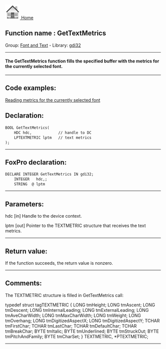 [<img src="../../images/home.png"> Home ](https://github.com/VFPX/Win32API)  

## Function name : GetTextMetrics
Group: [Font and Text](../../functions_group.md#Font_and_Text)  -  Library: [gdi32](../../../libraries.md#gdi32)  
***  


#### The GetTextMetrics function fills the specified buffer with the metrics for the currently selected font. 
***  


## Code examples:
[Reading metrics for the currently selected font](../../samples/sample_339.md)  

## Declaration:
```foxpro  
BOOL GetTextMetrics(
	HDC hdc,            // handle to DC
	LPTEXTMETRIC lptm   // text metrics
);  
```  
***  


## FoxPro declaration:
```foxpro  
DECLARE INTEGER GetTextMetrics IN gdi32;
	INTEGER   hdc,;
	STRING  @ lptm  
```  
***  


## Parameters:
hdc 
[in] Handle to the device context. 

lptm 
[out] Pointer to the TEXTMETRIC structure that receives the text metrics.   
***  


## Return value:
If the function succeeds, the return value is nonzero.  
***  


## Comments:
The TEXTMETRIC structure is filled in GetTextMetrics call:  
<div class="precode">typedef struct tagTEXTMETRIC {   
	LONG tmHeight;   
	LONG tmAscent;   
	LONG tmDescent;   
	LONG tmInternalLeading;   
	LONG tmExternalLeading;   
	LONG tmAveCharWidth;   
	LONG tmMaxCharWidth;   
	LONG tmWeight;   
	LONG tmOverhang;   
	LONG tmDigitizedAspectX;   
	LONG tmDigitizedAspectY;   
	TCHAR tmFirstChar;   
	TCHAR tmLastChar;   
	TCHAR tmDefaultChar;   
	TCHAR tmBreakChar;   
	BYTE tmItalic;   
	BYTE tmUnderlined;   
	BYTE tmStruckOut;   
	BYTE tmPitchAndFamily;   
	BYTE tmCharSet;   
} TEXTMETRIC, *PTEXTMETRIC;   
</div>  
  
***  

